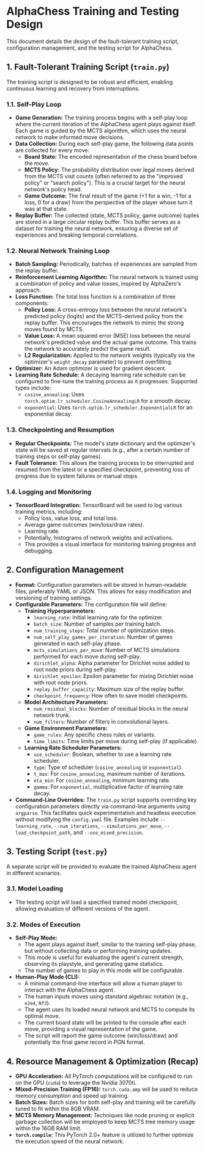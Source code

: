# AlphaChess Training and Testing Design

This document details the design of the fault-tolerant training script, configuration management, and the testing script for AlphaChess.

## 1. Fault-Tolerant Training Script (`train.py`)

The training script is designed to be robust and efficient, enabling continuous learning and recovery from interruptions.

### 1.1. Self-Play Loop

- **Game Generation:** The training process begins with a self-play loop where the current iteration of the AlphaChess agent plays against itself. Each game is guided by the MCTS algorithm, which uses the neural network to make informed move decisions.
- **Data Collection:** During each self-play game, the following data points are collected for every move:
  - **Board State:** The encoded representation of the chess board before the move.
  - **MCTS Policy:** The probability distribution over legal moves derived from the MCTS visit counts (often referred to as the "improved policy" or "search policy"). This is a crucial target for the neural network's policy head.
  - **Game Outcome:** The final result of the game (+1 for a win, -1 for a loss, 0 for a draw) from the perspective of the player whose turn it was at that state.
- **Replay Buffer:** The collected (state, MCTS policy, game outcome) tuples are stored in a large circular replay buffer. This buffer serves as a dataset for training the neural network, ensuring a diverse set of experiences and breaking temporal correlations.

### 1.2. Neural Network Training Loop

- **Batch Sampling:** Periodically, batches of experiences are sampled from the replay buffer.
- **Reinforcement Learning Algorithm:** The neural network is trained using a combination of policy and value losses, inspired by AlphaZero's approach.
- **Loss Function:** The total loss function is a combination of three components:
  - **Policy Loss:** A cross-entropy loss between the neural network's predicted policy (logits) and the MCTS-derived policy from the replay buffer. This encourages the network to mimic the strong moves found by MCTS.
  - **Value Loss:** A mean squared error (MSE) loss between the neural network's predicted value and the actual game outcome. This trains the network to accurately predict the game result.
  - **L2 Regularization:** Applied to the network weights (typically via the optimizer's `weight_decay` parameter) to prevent overfitting.
- **Optimizer:** An Adam optimizer is used for gradient descent.
- **Learning Rate Schedule:** A decaying learning rate schedule can be configured to fine-tune the training process as it progresses. Supported types include:
  - `cosine_annealing`: Uses `torch.optim.lr_scheduler.CosineAnnealingLR` for a smooth decay.
  - `exponential`: Uses `torch.optim.lr_scheduler.ExponentialLR` for an exponential decay.

### 1.3. Checkpointing and Resumption

- **Regular Checkpoints:** The model's state dictionary and the optimizer's state will be saved at regular intervals (e.g., after a certain number of training steps or self-play games).
- **Fault Tolerance:** This allows the training process to be interrupted and resumed from the latest or a specified checkpoint, preventing loss of progress due to system failures or manual stops.

### 1.4. Logging and Monitoring

- **TensorBoard Integration:** TensorBoard will be used to log various training metrics, including:
  - Policy loss, value loss, and total loss.
  - Average game outcomes (win/loss/draw rates).
  - Learning rate.
  - Potentially, histograms of network weights and activations.
  - This provides a visual interface for monitoring training progress and debugging.

## 2. Configuration Management

- **Format:** Configuration parameters will be stored in human-readable files, preferably YAML or JSON. This allows for easy modification and versioning of training settings.
- **Configurable Parameters:** The configuration file will define:
  - **Training Hyperparameters:**
    - `learning_rate`: Initial learning rate for the optimizer.
    - `batch_size`: Number of samples per training batch.
    - `num_training_steps`: Total number of optimization steps.
    - `num_self_play_games_per_iteration`: Number of games generated in each self-play phase.
    - `mcts_simulations_per_move`: Number of MCTS simulations performed for each move during self-play.
    - `dirichlet_alpha`: Alpha parameter for Dirichlet noise added to root node priors during self-play.
    - `dirichlet_epsilon`: Epsilon parameter for mixing Dirichlet noise with root node priors.
    - `replay_buffer_capacity`: Maximum size of the replay buffer.
    - `checkpoint_frequency`: How often to save model checkpoints.
  - **Model Architecture Parameters:**
    - `num_residual_blocks`: Number of residual blocks in the neural network trunk.
    - `num_filters`: Number of filters in convolutional layers.
  - **Game Environment Parameters:**
    - `game_rules`: Any specific chess rules or variants.
    - `time_limits`: Time limits per move during self-play (if applicable).
  - **Learning Rate Scheduler Parameters:**
    - `use_scheduler`: Boolean, whether to use a learning rate scheduler.
    - `type`: Type of scheduler (`cosine_annealing` or `exponential`).
    - `t_max`: For `cosine_annealing`, maximum number of iterations.
    - `eta_min`: For `cosine_annealing`, minimum learning rate.
    - `gamma`: For `exponential`, multiplicative factor of learning rate decay.
- **Command-Line Overrides:** The `train.py` script supports overriding key configuration parameters directly via command-line arguments using `argparse`. This facilitates quick experimentation and headless execution without modifying the `config.yaml` file. Examples include `--learning_rate`, `--num_iterations`, `--simulations_per_move`, `--load_checkpoint_path`, and `--use_mixed_precision`.

## 3. Testing Script (`test.py`)

A separate script will be provided to evaluate the trained AlphaChess agent in different scenarios.

### 3.1. Model Loading

- The testing script will load a specified trained model checkpoint, allowing evaluation of different versions of the agent.

### 3.2. Modes of Execution

- **Self-Play Mode:**
  - The agent plays against itself, similar to the training self-play phase, but without collecting data or performing training updates.
  - This mode is useful for evaluating the agent's current strength, observing its playstyle, and generating game statistics.
  - The number of games to play in this mode will be configurable.
- **Human-Play Mode (CLI):**
  - A minimal command-line interface will allow a human player to interact with the AlphaChess agent.
  - The human inputs moves using standard algebraic notation (e.g., `e2e4`, `Nf3`).
  - The agent uses its loaded neural network and MCTS to compute its optimal move.
  - The current board state will be printed to the console after each move, providing a visual representation of the game.
  - The script will report the game outcome (win/loss/draw) and potentially the final game record in PGN format.

## 4. Resource Management & Optimization (Recap)

- **GPU Acceleration:** All PyTorch computations will be configured to run on the GPU (`cuda`) to leverage the Nvidia 3070ti.
- **Mixed-Precision Training (FP16):** `torch.cuda.amp` will be used to reduce memory consumption and speed up training.
- **Batch Sizes:** Batch sizes for both self-play and training will be carefully tuned to fit within the 8GB VRAM.
- **MCTS Memory Management:** Techniques like node pruning or explicit garbage collection will be employed to keep MCTS tree memory usage within the 16GB RAM limit.
- **`torch.compile`:** This PyTorch 2.0+ feature is utilized to further optimize the execution speed of the neural network.
